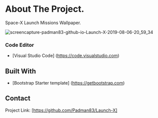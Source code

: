 # About The Project.
Space-X Launch Missions Wallpaper.

![screencapture-padman83-github-io-Launch-X-2019-08-06-20_59_34](https://user-images.githubusercontent.com/45048950/62823082-5faf9180-bbbf-11e9-8584-e3f69a7a3578.png)

### Code Editor
* [Visual Studio Code] (https://code.visualstudio.com)

## Built With
* [Bootstrap Starter template] (https://getbootstrap.com)

## Contact 

Project Link: [https://github.com/Padman83/Launch-X]

